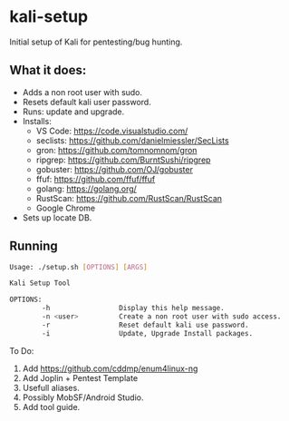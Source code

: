 # kali-setup
Initial setup of Kali for pentesting/bug hunting.

## What it does:
- Adds a non root user with sudo.
- Resets default kali user password.
- Runs: update and upgrade.
- Installs: 
  - VS Code: https://code.visualstudio.com/
  - seclists: https://github.com/danielmiessler/SecLists
  - gron: https://github.com/tomnomnom/gron
  - ripgrep: https://github.com/BurntSushi/ripgrep
  - gobuster: https://github.com/OJ/gobuster
  - ffuf: https://github.com/ffuf/ffuf
  - golang: https://golang.org/
  - RustScan: https://github.com/RustScan/RustScan
  - Google Chrome
- Sets up locate DB.

## Running
```bash
Usage: ./setup.sh [OPTIONS] [ARGS]

Kali Setup Tool

OPTIONS: 
        -h                 Display this help message.
        -n <user>          Create a non root user with sudo access.
        -r                 Reset default kali use password.
        -i                 Update, Upgrade Install packages.
```

To Do:
1. Add https://github.com/cddmp/enum4linux-ng
2. Add Joplin + Pentest Template
3. Usefull aliases.
4. Possibly MobSF/Android Studio.
5. Add tool guide.
